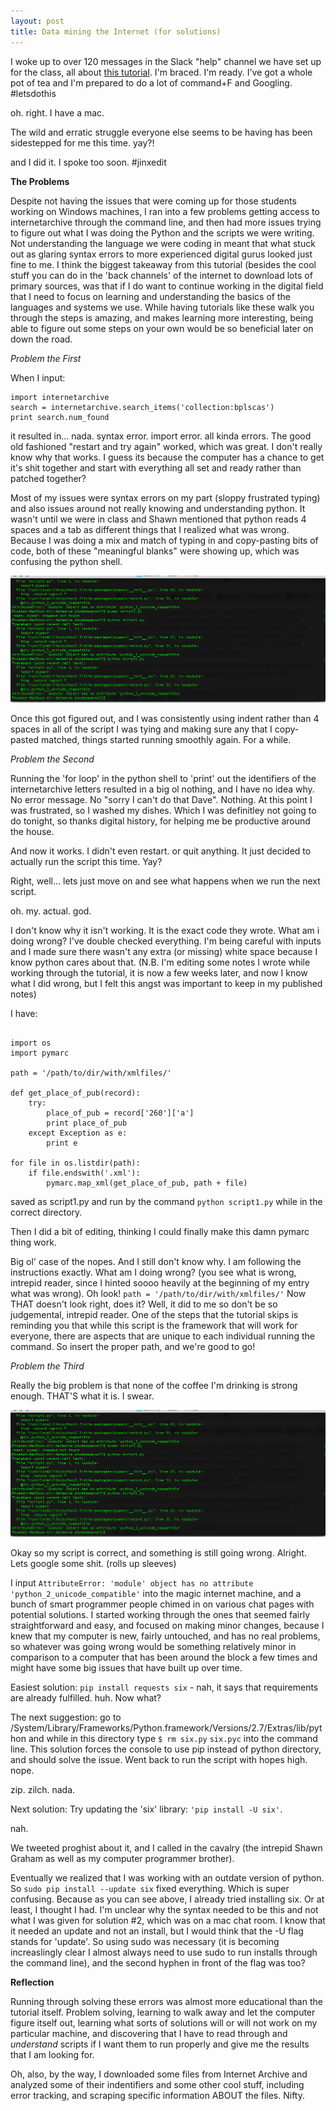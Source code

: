 ```yaml
---
layout: post
title: Data mining the Internet (for solutions)
---
```


I woke up to over 120 messages in the Slack "help" channel we have set up for the class, all about [this tutorial](http://programminghistorian.org/lessons/data-mining-the-internet-archive). I'm braced. I'm ready. I've got a whole pot of tea and I'm prepared to do a lot of command+F and Googling. #letsdothis

oh. right. I have a mac. 

The wild and erratic struggle everyone else seems to be having has been sidestepped for me this time. yay?! 

and I did it. I spoke too soon. #jinxedit

**The Problems**

Despite not having the issues that were coming up for those students working on Windows machines, I ran into a few problems getting access to internetarchive through the command line, and then had more issues trying to figure out what I was doing the Python and the scripts we were writing. Not understanding the language we were coding in meant that what stuck out as glaring syntax errors to more experienced digital gurus looked just fine to me. I think the biggest takeaway from this tutorial (besides the cool stuff you can do in the 'back channels' of the internet to download lots of primary sources, was that if I do want to continue working in the digital field that I need to focus on learning and understanding the basics of the languages and systems we use. While having tutorials like these walk you through the steps is amazing, and makes learning more interesting, being able to figure out some steps on your own would be so beneficial later on down the road. 

*Problem the First*

When I input: 

```
import internetarchive
search = internetarchive.search_items('collection:bplscas')
print search.num_found
```

it resulted in... nada. syntax error. import error. all kinda errors. The good old fashioned "restart and try again" worked, which was great. I don't really know why that works. I guess its because the computer has a chance to get it's shit together and start with everything all set and ready rather than patched together? 

Most of my issues were syntax errors on my part (sloppy frustrated typing) and also issues around not really knowing and understanding python. It wasn't until we were in class and Shawn mentioned that python reads 4 spaces and a tab as different things that I realized what was wrong. Because I was doing a mix and match of typing in and copy-pasting bits of code, both of these "meaningful blanks" were showing up, which was confusing the python shell. 

![error screenshot](/images/Screen.Shot.2016-01-31.at.6.46.37.PM.png)

Once this got figured out, and I was consistently using indent rather than 4 spaces in all of the script I was tying and making sure any that I copy-pasted matched, things started running smoothly again. For a while. 

*Problem the Second* 

Running the 'for loop' in the python shell to 'print' out the identifiers of the internetarchive letters resulted in a big ol nothing, and I have no idea why. No error message. No "sorry I can't do that Dave". Nothing. At this point I was frustrated, so I washed my dishes. Which I was definitley not going to do tonight, so thanks digital history, for helping me be productive around the house. 

And now it works. I didn't even restart. or quit anything. It just decided to actually run the script this time. Yay?

Right, well... lets just move on and see what happens when we run the next script. 

oh. my. actual. god. 

I don't know why it isn't working. It is the exact code they wrote. What am i doing wrong? I've double checked everything. I'm being careful with inputs and I made sure there wasn't any extra (or missing) white space because I know python cares about that. (N.B. I'm editing some notes I wrote while working through the tutorial, it is now a few weeks later, and now I know what I did wrong, but I felt this angst was important to keep in my published notes) 

I have: 

```#!/usr/bin/python

import os
import pymarc

path = '/path/to/dir/with/xmlfiles/'

def get_place_of_pub(record):
    try:
        place_of_pub = record['260']['a']
        print place_of_pub
    except Exception as e:
        print e

for file in os.listdir(path):
    if file.endswith('.xml'):
        pymarc.map_xml(get_place_of_pub, path + file)
```

saved as script1.py and run by the command `python script1.py` while in the correct directory.

Then I did a bit of editing, thinking I could finally make this damn pymarc thing work.

Big ol' case of the nopes. And I still don't know why. I am following the instructions exactly. What am I doing wrong? (you see what is wrong, intrepid reader, since I hinted soooo heavily at the beginning of my entry what was wrong). Oh look! `path = '/path/to/dir/with/xmlfiles/'` Now THAT doesn't look right, does it? Well, it did to me so don't be so judgemental, intrepid reader. One of the steps that the tutorial skips is reminding you that while this script is the framework that will work for everyone, there are aspects that are unique to each individual running the command. So insert the proper path, and we're good to go! 

*Problem the Third*

Really the big problem is that none of the coffee I'm drinking is strong enough. THAT'S what it is. I swear. 

![python error screenshot](/images/Screen.Shot.2016-01-31.at.6.46.37.PM.png)

Okay so my script is correct, and something is still going wrong. Alright. Lets google some shit. (rolls up sleeves)

I input `AttributeError: 'module' object has no attribute 'python_2_unicode_compatible'` into the magic internet machine, and a bunch of smart programmer people chimed in on various chat pages with potential solutions. I started working through the ones that seemed fairly straightforward and easy, and focused on making minor changes, because I knew that my computer is new, fairly untouched, and has no real problems, so whatever was going wrong would be something relatively minor in comparison to a computer that has been around the block a few times and might have some big issues that have built up over time. 

Easiest solution: `pip install requests six` - nah, it says that requirements are already fulfilled. huh. Now what?

The next suggestion: go to /System/Library/Frameworks/Python.framework/Versions/2.7/Extras/lib/python and while in this directory type `$ rm six.py` `six.pyc` into the command line. This solution forces the console to use pip instead of python directory, and should solve the issue. Went back to run the script with hopes high. nope. 

zip. zilch. nada. 

Next solution: Try updating the 'six' library: `'pip install -U six'`.

nah.

We tweeted proghist about it, and I called in the cavalry (the intrepid Shawn Graham as well as my computer programmer brother). 

Eventually we realized that I was working with an outdate version of python. So `sudo pip install --update six` fixed everything. Which is super confusing. Because as you can see above, I already tried installing six. Or at least, I thought I had. I'm unclear why the syntax needed to be this and not what I was given for solution #2, which was on a mac chat room. I know that it needed an update and not an install, but I would think that the -U flag stands for 'update'. So using sudo was necessary (it is becoming increaslingly clear I almost always need to use sudo to run installs through the command line), and the second hyphen in front of the flag was too? 

**Reflection**

Running through solving these errors was almost more educational than the tutorial itself. Problem solving, learning to walk away and let the computer figure itself out, learning what sorts of solutions will or will not work on my particular machine, and discovering that I have to read through and *understand* scripts if I want them to run properly and give me the results that I am looking for. 

Oh, also, by the way, I downloaded some files from Internet Archive and analyzed some of their indentifiers and some other cool stuff, including error tracking, and scraping specific information ABOUT the files. Nifty. 
